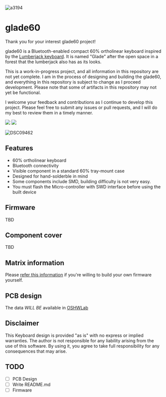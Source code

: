 ![a3194](https://user-images.githubusercontent.com/4987502/229819106-c4a81142-b8d9-4ba2-8ffa-674f43758651.png)

# glade60

Thank you for your interest glade60 project!

glade60 is a Bluetooth-enabled compact 60% ortholinear keyboard inspired by the [Lumberjack keyboard](https://github.com/peej/lumberjack-keyboard). It is named "Glade" after the open space in a forest that the lumberjack also has as its looks.

This is a work-in-progress project, and all information in this repository are not yet complete. I am in the process of designing and building the glade60, and everything in this repository is subject to change as I proceed development.
Please note that some of artifacts in this repository may not yet be functional. 

I welcome your feedback and contributions as I continue to develop this project. Please feel free to submit any issues or pull requests, and I will do my best to review them in a timely manner.

<img src="https://img.shields.io/github/last-commit/mikyk10/glade60"> <img src="https://img.shields.io/github/downloads/mikyk10/glade60/total">

![DSC09462](https://user-images.githubusercontent.com/4987502/233877066-e5c161a1-2b49-486d-8c7d-74a3800dddbb.JPG)

## Features

- 60% ortholinear keyboard
- Bluetooth connectivity
- Visible component in a standard 60% tray-mount case
- Designed for hand-solderble in mind
- Some components include SMD, building difficulty is not very easy.
- You must flash the Micro-controller with SWD interface before using the built device

## Firmware

TBD

## Component cover

TBD

## Matrix information

Please [refer this information](https://github.com/peej/lumberjack-keyboard#matrix-information) if you're willing to build your own firmware yourself.

## PCB design

The data *WILL BE* available in [OSHWLab](https://oshwlab.com/mikyk10/glade60)

## Disclaimer
This Keyboard design is provided "as is" with no express or implied warranties. The author is not responsible for any liability arising from the use of this software. By using it, you agree to take full responsibility for any consequences that may arise.

## TODO

- [ ] PCB Design 
- [ ] Write README.md
- [ ] Firmware
